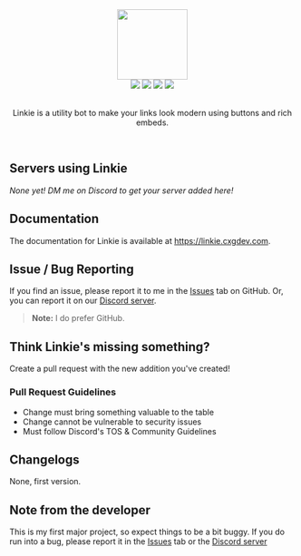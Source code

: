 <div align="center">
  <img src="https://i.imgur.com/WAd1kKM.png" height="124">
  <div>
    <a href="https://discord.gg/FBfWyvajcK"><img src="https://img.shields.io/discord/987521766291304528?label=discord&logo=discord&logoColor=white&color=%235865F2"></a>
    <a href="https://github.com/cxgdev/linkie/contributors"><img src="https://img.shields.io/github/contributors/cxgdev/linkie?logo=github"></a>
    <img src="https://img.shields.io/github/license/cxgdev/linkie">
    <a href="https://github.com/cxgdev/linkie/issues"><img src="https://img.shields.io/github/issues/cxgdev/linkie?logo=github"></a>
  </div>
  <br>
  <p>Linkie is a utility bot to make your links look modern using buttons and rich embeds.</p>
</div>
<br>

## Servers using Linkie
*None yet! DM me on Discord to get your server added here!*

## Documentation
The documentation for Linkie is available at <a href="https://linkie.cxgdev.com/" target="_blank">https://linkie.cxgdev.com</a>.

## Issue / Bug Reporting
If you find an issue, please report it to me in the [Issues](https://github.com/cxgdev/linkie/issues) tab on GitHub. Or, you can report it on our [Discord server](https://discord.gg/FBfWyvajcK).
> **Note:** I do prefer GitHub.

## Think Linkie's missing something?
Create a pull request with the new addition you've created!

### Pull Request Guidelines
- Change must bring something valuable to the table
- Change cannot be vulnerable to security issues
- Must follow Discord's TOS & Community Guidelines

## Changelogs
None, first version.

## Note from the developer
This is my first major project, so expect things to be a bit buggy. If you do run into a bug, please report it in the [Issues](https://github.com/cxgdev/linkie/issues) tab or the [Discord server](https://discord.gg/FBfWyvajcK)
